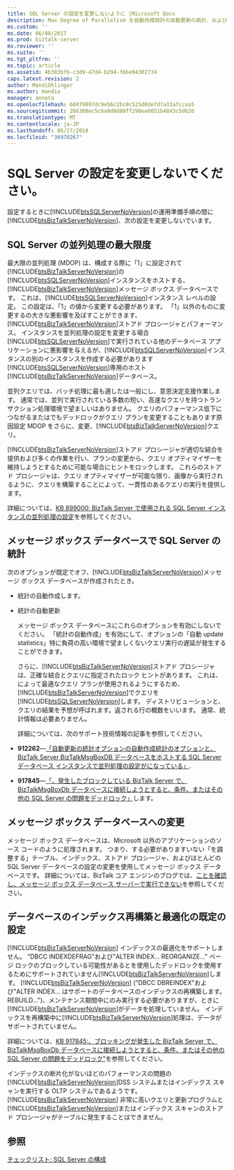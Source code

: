 ```yaml
---
title: SQL Server の設定を変更しないように |Microsoft Docs
description: Max Degree of Parallelism を自動作成統計の自動更新の統計、および BizTalk Server でのインデックスの再構築
ms.custom: ''
ms.date: 06/08/2017
ms.prod: biztalk-server
ms.reviewer: ''
ms.suite: ''
ms.tgt_pltfrm: ''
ms.topic: article
ms.assetid: 4b383bfb-c3d9-47d4-b294-f6be94302734
caps.latest.revision: 2
author: MandiOhlinger
ms.author: mandia
manager: anneta
ms.openlocfilehash: 60479097dc9e56c2bc0c525d0de7d7a33afccaa5
ms.sourcegitcommit: 266308ec5c6a9d8d80ff298ee6051b4843c5d626
ms.translationtype: MT
ms.contentlocale: ja-JP
ms.lasthandoff: 06/27/2018
ms.locfileid: "36978267"
---
```

# <a name="sql-server-settings-that-should-not-be-changed"></a>SQL Server の設定を変更しないでください。
設定するときに[!INCLUDE[btsSQLServerNoVersion](../includes/btssqlservernoversion-md.md)]の運用準備手順の間に[!INCLUDE[btsBizTalkServerNoVersion](../includes/btsbiztalkservernoversion-md.md)]、次の設定を変更しないでいます。  
  
## <a name="sql-server-max-degree-of-parallelism"></a>SQL Server の並列処理の最大限度  
 最大限の並列処理 (MDOP) は、構成する際に「1」に設定されて[!INCLUDE[btsBizTalkServerNoVersion](../includes/btsbiztalkservernoversion-md.md)]の[!INCLUDE[btsSQLServerNoVersion](../includes/btssqlservernoversion-md.md)]インスタンスをホストする、[!INCLUDE[btsBizTalkServerNoVersion](../includes/btsbiztalkservernoversion-md.md)]メッセージ ボックス データベースです。 これは、[!INCLUDE[btsSQLServerNoVersion](../includes/btssqlservernoversion-md.md)]インスタンス レベルの設定。 この設定は、「1」の値から変更する必要があります。 「1」以外のものに変更するの大きな悪影響を及ぼすことができます、[!INCLUDE[btsBizTalkServerNoVersion](../includes/btsbiztalkservernoversion-md.md)]ストアド プロシージャとパフォーマンス。 インスタンスを並列処理の設定を変更する場合[!INCLUDE[btsSQLServerNoVersion](../includes/btssqlservernoversion-md.md)]で実行されている他のデータベース アプリケーションに悪影響を与えるが、[!INCLUDE[btsSQLServerNoVersion](../includes/btssqlservernoversion-md.md)]インスタンスの別のインスタンスを作成する必要があります[!INCLUDE[btsSQLServerNoVersion](../includes/btssqlservernoversion-md.md)]専用のホスト[!INCLUDE[btsBizTalkServerNoVersion](../includes/btsbiztalkservernoversion-md.md)]データベース。  
  
 並列クエリでは、バッチ処理に最も適したは一般にし、意思決定支援作業します。 通常では、並列で実行されている多数の短い、高速なクエリを持つトランザクション処理環境で望ましいはありません。 クエリのパフォーマンス低下につながるまたはでもデッドロックがクエリ プランを変更することもあります原因設定 MDOP をさらに、変更、[!INCLUDE[btsBizTalkServerNoVersion](../includes/btsbiztalkservernoversion-md.md)]クエリ。  
  
 [!INCLUDE[btsBizTalkServerNoVersion](../includes/btsbiztalkservernoversion-md.md)]ストアド プロシージャが適切な結合を提供および多くの作業を行い、プランの変更から、クエリ オプティマイザーを維持しようとするために可能な場合にヒントをロックします。 これらのストアド プロシージャは、クエリ オプティマイザーが可能な限り、画像から実行されるように、クエリを構築することによって、一貫性のあるクエリの実行を提供します。  
  
 詳細については、[KB 899000: BizTalk Server で使用される SQL Server インスタンスの並列処理の設定](https://support.microsoft.com/help/899000/the-parallelism-setting-for-the-instance-of-sql-server-when-you-config)を参照してください。  
  
## <a name="sql-server-statistics-on-the-messagebox-database"></a>メッセージ ボックス データベースで SQL Server の統計  
 次のオプションが既定でオフ、[!INCLUDE[btsBizTalkServerNoVersion](../includes/btsbiztalkservernoversion-md.md)]メッセージ ボックス データベースが作成されたとき。  
  
- 統計の自動作成します。  
  
- 統計の自動更新  
  
  メッセージ ボックス データベースにこれらのオプションを有効にしないでください。 「統計の自動作成」を有効にして、オプションの「自動 update statistics」特に負荷の高い環境で望ましくないクエリ実行の遅延が発生することができます。  
  
  さらに、[!INCLUDE[btsBizTalkServerNoVersion](../includes/btsbiztalkservernoversion-md.md)]ストアド プロシージャは、正確な結合とクエリに指定されたロック ヒントがあります。 これは、によって最適なクエリ プランが使用されるようにするため、[!INCLUDE[btsBizTalkServerNoVersion](../includes/btsbiztalkservernoversion-md.md)]でクエリを[!INCLUDE[btsSQLServerNoVersion](../includes/btssqlservernoversion-md.md)]します。 ディストリビューションと、クエリの結果を予想が呼ばれます。返される行の概数をいいます。 通常、統計情報は必要ありません。  
  
  詳細については、次のサポート技術情報の記事を参照してください。  
  
- **912262**—[「自動更新の統計オプションの自動作成統計のオプションと、BizTalk Server BizTalkMsgBoxDB データベースをホストする SQL Server データベース インスタンスで並列処理の設定がになっている」](https://support.microsoft.com/help/912262/the-auto-update-statistics-option-the-auto-create-statistics-option-an).  
  
- **917845**—[「、発生したブロックしている BizTalk Server で、BizTalkMsgBoxDb データベースに接続しようとすると、条件、またはその他の SQL Server の問題をデッドロック」](https://support.microsoft.com/help/917845/you-experience-blocking--deadlock-conditions--or-other-sql-server-issu)します。  
  
## <a name="changes-to-the-messagebox-database"></a>メッセージ ボックス データベースへの変更  
 メッセージ ボックス データベースは、Microsoft 以外のアプリケーションのソース コードのように処理されます。 つまり、する必要がありますいない「を調整する」テーブル、インデックス、ストアド プロシージャ、およびほとんどの SQL Server データベースの設定の変更を使用してメッセージ ボックス データベースです。 詳細については、BizTalk コア エンジンのブログでは、[ことを確認し、メッセージ ボックス データベース サーバーで実行できない](http://go.microsoft.com/fwlink/p/?LinkId=101577)を参照してください。  
  
## <a name="default-settings-for-the-database-index-rebuilds-and-defragmentation"></a>データベースのインデックス再構築と最適化の既定の設定  
 [!INCLUDE[btsBizTalkServerNoVersion](../includes/btsbiztalkservernoversion-md.md)] インデックスの最適化をサポートしません。 "DBCC INDEXDEFRAG"および"ALTER INDEX… REORGANIZE..." ページ ロックのブロックしている可能性があるとを使用したデッドロックを使用するためにサポートされていません[!INCLUDE[btsBizTalkServerNoVersion](../includes/btsbiztalkservernoversion-md.md)]します。 [!INCLUDE[btsBizTalkServerNoVersion](../includes/btsbiztalkservernoversion-md.md)] ("DBCC DBREINDEX"および"ALTER INDEX... はサポートのデータベースのインデックスの再構築します。 REBUILD...")、メンテナンス期間中にのみ実行する必要がありますが、ときに[!INCLUDE[btsBizTalkServerNoVersion](../includes/btsbiztalkservernoversion-md.md)]がデータを処理していません。 インデックスを再構築中に[!INCLUDE[btsBizTalkServerNoVersion](../includes/btsbiztalkservernoversion-md.md)]処理は、データがサポートされていません。  
  
 詳細については、[KB 917845:、ブロッキングが発生した BizTalk Server で、BizTalkMsgBoxDb データベースに接続しようとすると、条件、またはその他の SQL Server の問題をデッドロック"](https://support.microsoft.com/help/917845/you-experience-blocking--deadlock-conditions--or-other-sql-server-issu)を参照してください。  
  
 インデックスの断片化がないほどのパフォーマンスの問題の[!INCLUDE[btsBizTalkServerNoVersion](../includes/btsbiztalkservernoversion-md.md)]DSS システムまたはインデックス スキャンを実行する OLTP システムであるようです。 [!INCLUDE[btsBizTalkServerNoVersion](../includes/btsbiztalkservernoversion-md.md)] 非常に高いクエリと更新プログラムと[!INCLUDE[btsBizTalkServerNoVersion](../includes/btsbiztalkservernoversion-md.md)]またはインデックス スキャンのストアド プロシージャがテーブルに発生することはできません。  
  
 
## <a name="see-also"></a>参照  
 [チェックリスト: SQL Server の構成](~/technical-guides/checklist-configuring-sql-server.md)
